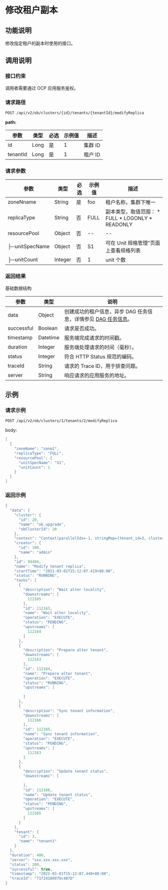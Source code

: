 修改租户副本 
===========================



功能说明 
-------------------------

修改指定租户的副本时使用的接口。

调用说明 
-------------------------

### 接口约束 

调用者需要通过 OCP 应用服务鉴权。

### 请求路径 

`POST /api/v2/ob/clusters/{id}/tenants/{tenantId}/modifyReplica`

**path:** 


|    参数    |  类型  | 必选 | 示例值 |  描述   |
|----------|------|----|-----|-------|
| id       | Long | 是  | 1   | 集群 ID |
| tenantId | Long | 是  | 1   | 租户 ID |



### 请求参数 



|       参数       |   类型    | 必选 | 示例值  |                                                                                                      描述                                                                                                      |
|----------------|---------|----|------|--------------------------------------------------------------------------------------------------------------------------------------------------------------------------------------------------------------|
| zoneNname      | String  | 是  | foo  | 租户名称，集群下唯一                                                                                                                                                                                                   |
| replicaType    | String  | 否  | FULL | 副本类型，取值范围： * FULL   * LOGONLY    <!-- --> * READONLY    |
| resourcePool   | Object  | 否  | --   | --                                                                                                                                                                                                           |
| ├─unitSpecName | Object  | 否  | S1   | 可在 Unit 规格管理"页面上查看规格列表                                                                                                                                                                                       |
| ├─unitCount    | Integer | 否  | 1    | unit 个数                                                                                                                                                                                                      |



### 返回结果 

基础数据结构


|     参数     |    类型    |                                         说明                                          |
|------------|----------|-------------------------------------------------------------------------------------|
| data       | Object   | 创建成功的租户信息，异步 DAG 任务信息，详情参见 [DAG 任务信息](../1500.api-appendix/100.task-information.md)。 |
| successful | Boolean  | 请求是否成功。                                                                             |
| timestamp  | Datetime | 服务端完成请求的时间戳。                                                                        |
| duration   | Integer  | 服务端处理请求的时间（毫秒）。                                                                     |
| status     | Integer  | 符合 HTTP Status 规范的编码。                                                               |
| traceId    | String   | 请求的 Trace ID，用于排查问题。                                                                |
| server     | String   | 响应请求的应用服务的地址。                                                                       |



示例 
-----------------------

### 请求示例 

`POST /api/v2/ob/clusters/1/tenants/2/modifyReplica`

body:

```java
[
  {
    "zoneName": "zone1",
    "replicaType": "FULL",
    "resourcePool": {
      "unitSpecName": "S1",
      "unitCount": 1
    }
  }
]
```



### 返回示例 

```java
{
  "data": {
    "cluster": {
      "id": 20,
      "name": "ob_upgrade",
      "obClusterId": 20
    },
    "context": "Context(parallelIdx=-1, stringMap={tenant_id=3, cluster_id=20, zone_name=zone2}, listMap={})",
    "creator": {
      "id": 100,
      "name": "admin"
    },
    "id": 94494,
    "name": "Modify tenant replica",
    "startTime": "2021-03-01T15:12:07.419+08:00",
    "status": "RUNNING",
    "tasks": [
      {
        "description": "Wait alter locality",
        "downstreams": [
          112165
        ],
        "id": 112163,
        "name": "Wait alter locality",
        "operation": "EXECUTE",
        "status": "PENDING",
        "upstreams": [
          112164
        ]
      },
      {
        "description": "Prepare alter tenant",
        "downstreams": [
          112163
        ],
        "id": 112164,
        "name": "Prepare alter tenant",
        "operation": "EXECUTE",
        "status": "RUNNING",
        "upstreams": [
          
        ]
      },
      {
        "description": "Sync tenant information",
        "downstreams": [
          112166
        ],
        "id": 112165,
        "name": "Sync tenant information",
        "operation": "EXECUTE",
        "status": "PENDING",
        "upstreams": [
          112163
        ]
      },
      {
        "description": "Update tenant status",
        "downstreams": [
          
        ],
        "id": 112166,
        "name": "Update tenant status",
        "operation": "EXECUTE",
        "status": "PENDING",
        "upstreams": [
          112165
        ]
      }
    ],
    "tenant": {
      "id": 3,
      "name": "tenant1"
    }
  },
  "duration": 406,
  "server": "xxx.xxx.xxx.xxx",
  "status": 200,
  "successful": true,
  "timestamp": "2021-03-01T15:12:07.449+08:00",
  "traceId": "71f24180979c487b"
}
```


